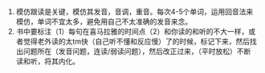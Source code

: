 1. 模仿跟读是关键，模仿其发音，音调，重音。每次4-5个单词，运用回音法来模仿，单词不宜太多，避免用自己不太准确的发音来念。
2. 书中要标注（1）每句在喜马拉雅的时间点（2）和你读的和听的不大一样，或者觉得老外读的太tm快（自己听不懂和反应慢）了的时候，标记下来，然后找出问题所在（发音问题，连读/弱读问题），然后改正过来，（平时放松）不断读和听，将其内化。      

